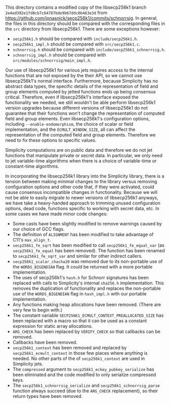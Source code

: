 This directory contains a modified copy of the libsecp256k1 branch `2e4ed392e1fd8cb7c64787bde9b67ddc0b463e3d` from <https://github.com/jonasnick/secp256k1/commits/schnorrsig>.
In general, the files in this directory should be compared with the corresponding files in the `src` directory from libsecp256k1.
There are some exceptions however:

* `secp256k1.h` should be compared with `include/secp256k1.h`.
* `secp256k1_impl.h` should be compared with `src/secp256k1.c`.
* `schnorrsig.h` should be compared with `include/secp256k1_schnorrsig.h`.
* `schnorrsig_impl.h` should be compared with `src/modules/schnorrsig/main_impl.h`.

Our use of libsecp256k1 for various jets requires access to the internal functions that are not exposed by the their API, so we cannot use libsecp256k1's normal interface.
Furthermore, because Simplicity has no abstract data types, the specific details of the representation of field and group elements computed by jetted functions ends up being consensus critical.
Therefore, even if libsecp256k1's interface exposed the functionality we needed, we still wouldn't be able perform libsecp256k1 version upgrades because different versions of libsecp256k1 do not guarantee that their functions won't change the representation of computed field and group elements.
Even libsecp256k1's configuration options, including `--enable-endomorphism`, the choice of scalar or field implementation, and the `ECMULT_WINDOW_SIZE`, all can affect the representation of the computed field and group elements.
Therefore we need to fix these options to specific values.

Simplicity computations are on public data and therefore we do not jet functions that manipulate private or secret data.
In particular, we only need to jet variable-time algorithms when there is a choice of variable-time or constant-time algorithms.

In incorporating the libsecp256k1 library into the Simplicity library, there is a tension between making minimal changes to the library versus removing configuration options and other code that, if they were activated, could cause consensus incompatible changes in functionality.
Because we will not be able to easily migrate to newer versions of libsecp256k1 anyways, we have take a heavy-handed approach to trimming unused configuration options, dead code, functions specific to working with secret data, etc.
In some cases we have made minor code changes:

* Some casts have been slightly modified to remove warnings caused by our choice of GCC flags.
* The definition of `ALIGNMENT` has been modified to take advantage of C11's `max_align_t`.
* `secp256k1_fe_sqrt` has been modified to call `secp256k1_fe_equal_var` (as `secp256k1_fe_equal` has been removed).  The function has been renamed to `secp256k1_fe_sqrt_var` and similar for other indirect callers.
* `secp256k1_scalar_chacha20` was removed due to its non-portable use of the `WORDS_BIGENDIAN` flag.  It could be returned with a more portable implementation.
* The uses of secp256k1's `hash.h` for Schnorr signatures has been replaced with calls to Simplicity's internal `sha256.h` implementation.  This removes the duplication of functionality and replaces the non-portable use of the `WORDS_BIGENDIAN` flag in `hash_impl.h` with our portable implementation.
* Any functions making heap allocations have been removed.  (There are very few to begin with.)
* The constant variable `SECP256K1_ECMULT_CONTEXT_PREALLOCATED_SIZE` has been replaced with a macro so that it can be used as a constant expression for static array allocations.
* `ARG_CHECK` has been replaced by `VERIFY_CHECK` so that callbacks can be removed.
* Callbacks have been removed.
* `secp256k1_context` has been removed and replaced by `secp256k1_ecmult_context` in those few places where anything is needed.  No other parts of the of `secp256k1_context` are used in Simplicity jets.
* The `compressed` argument to `secp256k1_eckey_pubkey_serialize` has been eliminated and the code modified to only serialize compressed keys.
* The `secp256k1_schnorrsig_serialize` and `secp256k1_schnorrsig_parse` function always succeed (due to the `ARG_CHECK` replacement), so their return types have been removed.
